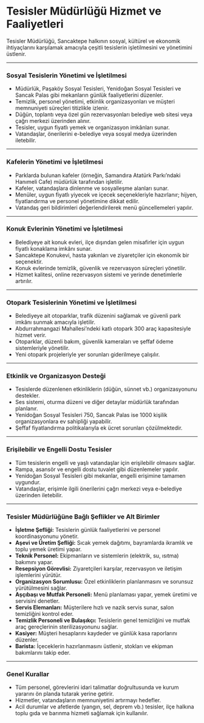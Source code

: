 # Tesisler Müdürlüğü Hizmet ve Faaliyetleri

Tesisler Müdürlüğü, Sancaktepe halkının sosyal, kültürel ve ekonomik ihtiyaçlarını karşılamak amacıyla çeşitli tesislerin işletilmesini ve yönetimini üstlenir.

---

### **Sosyal Tesislerin Yönetimi ve İşletilmesi**
- Müdürlük, Paşaköy Sosyal Tesisleri, Yenidoğan Sosyal Tesisleri ve Sancak Palas gibi mekanların günlük faaliyetlerini düzenler.
- Temizlik, personel yönetimi, etkinlik organizasyonları ve müşteri memnuniyeti süreçleri titizlikle izlenir.
- Düğün, toplantı veya özel gün rezervasyonları belediye web sitesi veya çağrı merkezi üzerinden alınır.
- Tesisler, uygun fiyatlı yemek ve organizasyon imkânları sunar.
- Vatandaşlar, önerilerini e-belediye veya sosyal medya üzerinden iletebilir.

---

### **Kafelerin Yönetimi ve İşletilmesi**
- Parklarda bulunan kafeler (örneğin, Samandıra Atatürk Parkı’ndaki Hanımeli Cafe) müdürlük tarafından işletilir.
- Kafeler, vatandaşlara dinlenme ve sosyalleşme alanları sunar.
- Menüler, uygun fiyatlı yiyecek ve içecek seçenekleriyle hazırlanır; hijyen, fiyatlandırma ve personel yönetimine dikkat edilir.
- Vatandaş geri bildirimleri değerlendirilerek menü güncellemeleri yapılır.

---

### **Konuk Evlerinin Yönetimi ve İşletilmesi**
- Belediyeye ait konuk evleri, ilçe dışından gelen misafirler için uygun fiyatlı konaklama imkânı sunar.
- Sancaktepe Konukevi, hasta yakınları ve ziyaretçiler için ekonomik bir seçenektir.
- Konuk evlerinde temizlik, güvenlik ve rezervasyon süreçleri yönetilir.
- Hizmet kalitesi, online rezervasyon sistemi ve yerinde denetimlerle artırılır.

---

### **Otopark Tesislerinin Yönetimi ve İşletilmesi**
- Belediyeye ait otoparklar, trafik düzenini sağlamak ve güvenli park imkânı sunmak amacıyla işletilir.
- Abdurrahmangazi Mahallesi’ndeki katlı otopark 300 araç kapasitesiyle hizmet verir.
- Otoparklar, düzenli bakım, güvenlik kameraları ve şeffaf ödeme sistemleriyle yönetilir.
- Yeni otopark projeleriyle yer sorunları giderilmeye çalışılır.

---

### **Etkinlik ve Organizasyon Desteği**
- Tesislerde düzenlenen etkinliklerin (düğün, sünnet vb.) organizasyonunu destekler.
- Ses sistemi, oturma düzeni ve diğer detaylar müdürlük tarafından planlanır.
- Yenidoğan Sosyal Tesisleri 750, Sancak Palas ise 1000 kişilik organizasyonlara ev sahipliği yapabilir.
- Şeffaf fiyatlandırma politikalarıyla ek ücret sorunları çözülmektedir.

---

### **Erişilebilir ve Engelli Dostu Tesisler**
- Tüm tesislerin engelli ve yaşlı vatandaşlar için erişilebilir olmasını sağlar.
- Rampa, asansör ve engelli dostu tuvalet gibi düzenlemeler yapılır.
- Yenidoğan Sosyal Tesisleri gibi mekanlar, engelli erişimine tamamen uygundur.
- Vatandaşlar, erişimle ilgili önerilerini çağrı merkezi veya e-belediye üzerinden iletebilir.

---

### **Tesisler Müdürlüğüne Bağlı Şeflikler ve Alt Birimler**
- **İşletme Şefliği:** Tesislerin günlük faaliyetlerini ve personel koordinasyonunu yönetir.
- **Aşevi ve Üretim Şefliği:** Sıcak yemek dağıtımı, bayramlarda ikramlık ve toplu yemek üretimi yapar.
- **Teknik Personel:** Ekipmanların ve sistemlerin (elektrik, su, ısıtma) bakımını yapar.
- **Resepsiyon Görevlisi:** Ziyaretçileri karşılar, rezervasyon ve iletişim işlemlerini yürütür.
- **Organizasyon Sorumlusu:** Özel etkinliklerin planlanmasını ve sorunsuz yürütülmesini sağlar.
- **Aşçıbaşı ve Mutfak Personeli:** Menü planlaması yapar, yemek üretimi ve servisini denetler.
- **Servis Elemanları:** Müşterilere hızlı ve nazik servis sunar, salon temizliğini kontrol eder.
- **Temizlik Personeli ve Bulaşıkçı:** Tesislerin genel temizliğini ve mutfak araç gereçlerinin sterilizasyonunu sağlar.
- **Kasiyer:** Müşteri hesaplarını kaydeder ve günlük kasa raporlarını düzenler.
- **Barista:** İçeceklerin hazırlanmasını üstlenir, stokları ve ekipman bakımlarını takip eder.

---

### **Genel Kurallar**
- Tüm personel, görevlerini idari talimatlar doğrultusunda ve kurum yararını ön planda tutarak yerine getirir.
- Hizmetler, vatandaşların memnuniyetini artırmayı hedefler.
- Acil durumlar ve afetlerde (yangın, sel, deprem vb.) tesisler, ilçe halkına toplu gıda ve barınma hizmeti sağlamak için kullanılır.